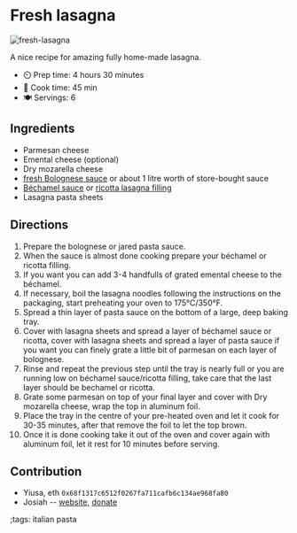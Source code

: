 # Fresh lasagna

![fresh-lasagna](pix/fresh-lasagna.webp)

A nice recipe for amazing fully home-made lasagna.

- ⏲️ Prep time: 4 hours 30 minutes
- 🍳 Cook time: 45 min
- 🍽️ Servings: 6

## Ingredients

- Parmesan cheese
- Emental cheese (optional)
- Dry mozarella cheese
- [fresh Bolognese sauce](bechamel-sauce.html) or about 1 litre worth of store-bought sauce
- [Béchamel sauce](classic-bechamel-sauce.html) or [ricotta lasagna filling](ricotta-lasagna-filling.html)
- Lasagna pasta sheets

## Directions

1. Prepare the bolognese or jared pasta sauce.
2. When the sauce is almost done cooking prepare your béchamel or ricotta filling.
3. If you want you can add 3-4 handfulls of grated emental cheese to the béchamel.
4. If necessary, boil the lasagna noodles following the instructions on the packaging, start preheating your oven to 175°C/350°F.
5. Spread a thin layer of pasta sauce on the bottom of a large, deep baking tray.
6. Cover with lasagna sheets and spread a layer of béchamel sauce or ricotta, cover with lasagna sheets and spread a layer of pasta sauce if you want you can finely grate a little bit of parmesan on each layer of bolognese.
7. Rinse and repeat the previous step until the tray is nearly full or you are running low on béchamel sauce/ricotta filling, take care that the last layer should be bechamel or ricotta.
8. Grate some parmesan on top of your final layer and cover with Dry mozarella cheese, wrap the top in aluminum foil.
9. Place the tray in the centre of your pre-heated oven and let it cook for 30-35 minutes, after that remove the foil to let the top brown.
10. Once it is done cooking take it out of the oven and cover again with aluminum foil, let it rest for 10 minutes before serving.

## Contribution

- Yiusa, eth `0x68f1317c6512f0267fa711cafb6c134ae968fa80`
- Josiah -- [website](https://himiko.cloud), [donate](https://himiko.cloud/donate/)

;tags: italian pasta
